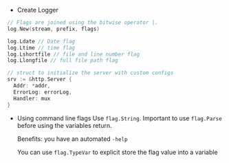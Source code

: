 * Create Logger
```go
// Flags are joined using the bitwise operator |.
log.New(stream, prefix, flags)

log.Ldate // Date flag
log.Ltime // time flag
log.Lshortfile // file and line number flag
log.Llongfile // full file path flag

// struct to initialize the server with custom configs
srv := &http.Server {
  Addr: *addr,
  ErrorLog: errorLog,
  Handler: mux
}
```

* Using command line flags
	Use `flag.String`.
	Important to use `flag.Parse` before using the variables return.
	
	Benefits: you have an automated `-help`
	
	You can use `flag.TypeVar` to explicit store the flag value into a variable